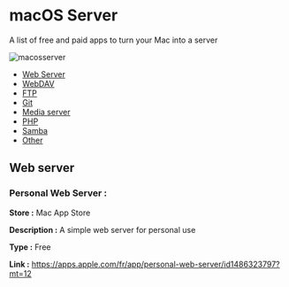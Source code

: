 # macOS Server
A list of free and paid apps to turn your Mac into a server

![macosserver](https://github.com/Enzo-zsh/macos-server/assets/74509560/f3d0f891-4c0b-49b7-b5a7-3708180f8fed)

- [Web Server](#web-server)
- [WebDAV](#webdav)
- [FTP](#FTP)
- [Git](#git)
- [Media server](#media-server)
- [PHP](#PHP)
- [Samba](#HomeKit)
- [Other](#other)

## Web server

### Personal Web Server :

**Store :**  Mac App Store

**Description :** A simple web server for personal use

**Type :** Free

**Link :** https://apps.apple.com/fr/app/personal-web-server/id1486323797?mt=12

